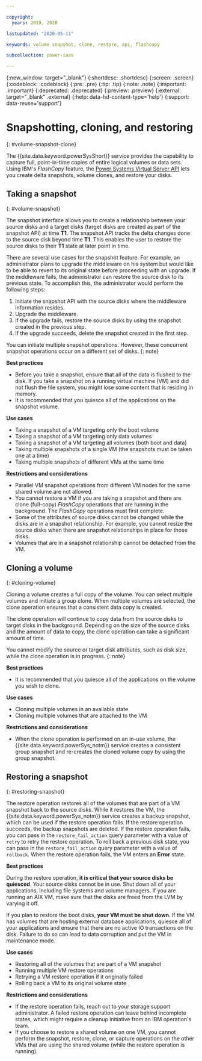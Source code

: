 ```yaml
---

copyright:
  years: 2019, 2020

lastupdated: "2020-05-11"

keywords: volume snapshot, clone, restore, api, flashcopy

subcollection: power-iaas

---
```


{:new_window: target="_blank"}
{:shortdesc: .shortdesc}
{:screen: .screen}
{:codeblock: .codeblock}
{:pre: .pre}
{:tip: .tip}
{:note: .note}
{:important: .important}
{:deprecated: .deprecated}
{:preview: .preview}
{:external: target="_blank" .external}
{:help: data-hd-content-type='help'}
{:support: data-reuse='support'}

# Snapshotting, cloning, and restoring
{: #volume-snapshot-clone}

The {{site.data.keyword.powerSysShort}} service provides the capability to capture full, point-in-time copies of entire logical volumes or data sets. Using IBM's *FlashCopy* feature, the [Power Systems Virtual Server API](https://cloud.ibm.com/apidocs/power-cloud#introduction) lets you create delta snapshots, volume clones, and restore your disks.

<!-- !The {{site.data.keyword.powerSys_notm}} snapshot, clone, and restore capabilities are currently available only in *DAL13*, *WDC*, *FRA04*, and *FRA05*.
{: preview} -->

<!-- ![Snapshot and clone API use cases](./images/snapshot-clone-use-cases.png "Snapshot and clone API use cases"){: caption="Figure 1. Snapshot and clone API use cases" caption-side="bottom"} -->

## Taking a snapshot
{: #volume-snapshot}

The snapshot interface allows you to create a relationship between your source disks and a target disks (target disks are created as part of the snapshot API) at time **T1**. The snapshot API tracks the delta changes done to the source disk beyond time **T1**. This enables the user to restore the source disks to their **T1** state at later point in time.

There are several use cases for the snapshot feature. For example, an administrator plans to upgrade the middleware on his system but would like to be able to revert to its original state before proceeding with an upgrade. If the middleware fails, the administrator can restore the source disk to its previous state. To accomplish this, the administrator would perform the following steps:

1. Initiate the snapshot API with the source disks where the middleware information resides.
2. Upgrade the middleware.
3. If the upgrade fails, restore the source disks by using the snapshot created in the previous step.
4. If the upgrade succeeds, delete the snapshot created in the first step.

You can initiate multiple snapshot operations. However, these concurrent snapshot operations occur on a different set of disks.
{: note}

**Best practices**

- Before you take a snapshot, ensure that all of the data is flushed to the disk. If you take a snapshot on a running virtual machine (VM) and did not flush the file system, you might lose some content that is residing in memory.
- It is recommended that you quiesce all of the applications on the snapshot volume.

**Use cases**

- Taking a snapshot of a VM targeting only the boot volume
- Taking a snapshot of a VM targeting only data volumes
- Taking a snapshot of a VM targeting all volumes (both boot and data)
- Taking multiple snapshots of a single VM (the snapshots must be taken one at a time)
- Taking multiple snapshots of different VMs at the same time

**Restrictions and considerations**

- Parallel VM snapshot operations from different VM nodes for the same shared volume are not allowed.
- You cannot restore a VM if you are taking a snapshot and there are clone (full-copy) *FlashCopy* operations that are running in the background. The *FlashCopy* operations must first complete.
- Some of the attributes of source disks cannot be changed while the disks are in a snapshot relationship. For example, you cannot resize the source disks when there are snapshot relationships in place for those disks.
- Volumes that are in a snapshot relationship cannot be detached from the VM.

## Cloning a volume
{: #cloning-volume}

Cloning a volume creates a full copy of the volume. You can select multiple volumes and initiate a group clone. When multiple volumes are selected, the clone operation ensures that a consistent data copy is created.

The clone operation will continue to copy data from the source disks to target disks in the background. Depending on the size of the source disks and the amount of data to copy, the clone operation can take a significant amount of time.<br>

You cannot modify the source or target disk attributes, such as disk size, while the clone operation is in progress.
{: note}

**Best practices**

- It is recommended that you quiesce all of the applications on the volume you wish to clone.

**Use cases**

- Cloning multiple volumes in an available state
- Cloning multiple volumes that are attached to the VM

**Restrictions and considerations**

- When the clone operation is performed on an in-use volume, the {{site.data.keyword.powerSys_notm}} service creates a consistent group snapshot and re-creates the cloned volume copy by using the group snapshot.

## Restoring a snapshot
{: #restoring-snapshot}

The restore operation restores all of the volumes that are part of a VM snapshot back to the source disks. While it restores the VM, the {{site.data.keyword.powerSys_notm}} service creates a backup snapshot, which can be used if the restore operation fails. If the restore operation succeeds, the backup snapshots are deleted. If the restore operation fails, you can pass in the `restore_fail_action` query parameter with a value of `retry` to retry the restore operation. To roll back a previous disk state, you can pass in the `restore_fail_action` query parameter with a value of `rollback`. When the restore operation fails, the VM enters an **Error** state.

**Best practices**

During the restore operation, **it is critical that your source disks be quiesced**. Your source disks cannot be in use. Shut down all of your applications, including file systems and volume managers. If you are running an AIX VM, make sure that the disks are freed from the LVM by varying it off.

If you plan to restore the boot disks, **your VM must be shut down**. If the VM has volumes that are hosting external database applications, quiesce all of your applications and ensure that there are no active IO transactions on the disk. Failure to do so can lead to data corruption and put the VM in maintenance mode.

**Use cases**

- Restoring all of the volumes that are part of a VM snapshot
- Running multiple VM restore operations
- Retrying a VM restore operation if it originally failed
- Rolling back a VM to its original volume state

**Restrictions and considerations**

- If the restore operation fails, reach out to your storage support administrator. A failed restore operation can leave behind incomplete states, which might require a cleanup initiative from an IBM operation's team.
- If you choose to restore a shared volume on one VM, you cannot perform the snapshot, restore, clone, or capture operations on the other VMs that are using the shared volume (while the restore operation is running).

<!-- ## Cloning a VM
{: #cloning-vm}

You can clone the entire source VM and deploy a target VM (based on the source VM). When doing so, you can customize the network information and VM resource configuration (CPU, memory, shared volumes, etc.).

You can perform only a limited number of concurrent VM clone operations. If you get an error message, wait a few minutes and try again.
{: important} -->
